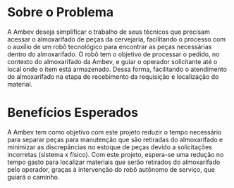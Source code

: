 # Sobre o Problema

A Ambev deseja simplificar o trabalho de seus técnicos que precisam acessar o almoxarifado de peças da cervejaria, facilitando o processo com o auxílio de um robô tecnológico para encontrar as peças necessárias dentro do almoxarifado. O robô tem o objetivo de processar o pedido, no contexto do almoxarifado da Ambev, e guiar o operador solicitante até o local onde o item está armazenado. Dessa forma, facilitando o atendimento do almoxarifado na etapa de recebimento da requisição e localização do material.

# Benefícios Esperados

A Ambev tem como objetivo com este projeto reduzir o tempo necessário para separar peças para manutenção que são retiradas do almoxarifado e minimizar as discrepâncias no estoque de peças devido a solicitações incorretas (sistema x físico). Com este projeto, espera-se uma redução no tempo gasto para localizar materiais que serão retirados do almoxarifado pelo operador, graças à intervenção do robô autônomo de serviço, que guiará o caminho.
